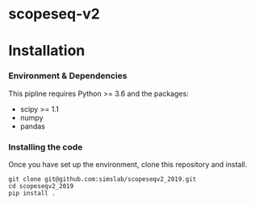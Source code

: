 # scopeseq-v2

# Installation
### Environment & Dependencies
This pipline requires Python >= 3.6 and the packages:
- scipy >= 1.1
- numpy
- pandas

### Installing the code 
Once you have set up the environment, clone this repository and install.
```
git clone git@github.com:simslab/scopeseqv2_2019.git
cd scopeseqv2_2019
pip install .
```
